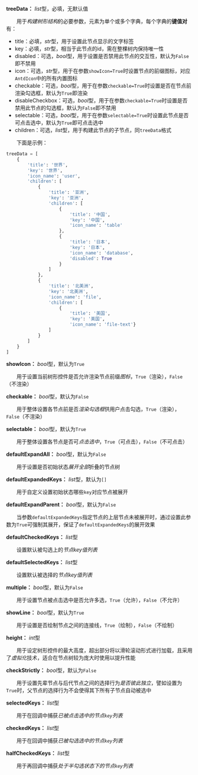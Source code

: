 **treeData：** *list*型，必填，无默认值

　　用于*构建树形结构*的必要参数，元素为单个或多个字典，每个字典的**键值对**有：

- title：必填，*str*型，用于设置此节点显示的文字标签
- key：必填，*str*型，相当于此节点的id，需在整棵树内保持唯一性
- disabled：可选，*bool*型，用于设置是否禁用此节点的交互性，默认为`False`即不禁用
- icon：可选，*str*型，用于在参数`showIcon=True`时设置节点的前缀图标，对应`AntdIcon`中的所有内置图标
- checkable：可选，*bool*型，用于在参数`checkable=True`时设置是否在节点前渲染勾选框，默认为`True`即渲染
- disableCheckbox：可选，*bool*型，用于在参数`checkable=True`时设置是否禁用此节点的勾选框，默认为`False`即不禁用
- selectable：可选，*bool*型，用于在参数`selectable=True`时设置此节点是否可点击选中，默认为`True`即可点击选中
- children：可选，*list*型，用于构建此节点的子节点，同`treeData`格式

　　下面是示例：

```py
treeData = [
    {
        'title': '世界',
        'key': '世界',
        'icon_name': 'user',
        'children': [
            {
                'title': '亚洲',
                'key': '亚洲',
                'children': [
                    {
                        'title': '中国', 
                        'key': '中国', 
                        'icon_name': 'table'
                    },
                    {
                        'title': '日本', 
                        'key': '日本', 
                        'icon_name': 'database', 
                        'disabled': True
                    }
                ]
            },
            {
                'title': '北美洲',
                'key': '北美洲',
                'icon_name': 'file',
                'children': [
                    {
                        'title': '美国', 
                        'key': '美国',
                        'icon_name': 'file-text'}
                ]
            }
        ]
    }
]
```

**showIcon：** *bool*型，默认为`True`

　　用于设置当前树形控件是否允许渲染节点前缀*图标*，`True`（渲染），`False`（不渲染）

**checkable：** *bool*型，默认为`False`

　　用于整体设置各节点前是否*渲染勾选框*供用户点击勾选，`True`（渲染），`False`（不渲染）

**selectable：** *bool*型，默认为`True`

　　用于整体设置各节点是否可*点击选中*，`True`（可点击），`False`（不可点击）

**defaultExpandAll：** *bool*型，默认为`False`

　　用于设置是否初始状态*展开全部*折叠的节点树

**defaultExpandedKeys：** *list*型，默认为`[]`

　　用于自定义设置初始状态哪些`key`对应节点被展开

**defaultExpandParent：** *bool*型，默认为`False`

　　当参数`defaultExpandedKeys`指定节点的上层节点未被展开时，通过设置此参数为`True`可强制其展开，保证了`defaultExpandedKeys`的展开效果

**defaultCheckedKeys：** *list*型

　　设置默认被勾选上的*节点key值列表*

**defaultSelectedKeys：** *list*型

　　设置默认被选择的*节点key值列表*

**multiple：** *bool*型，默认为`False`

　　用于设置节点被点击选中是否允许多选，`True`（允许），`False`（不允许）

**showLine：** *bool*型，默认为`True`

　　用于设置是否绘制节点之间的连接线，`True`（绘制），`False`（不绘制）

**height：** *int*型

　　用于设定树形控件的最大高度，超出部分将以滑轮滚动形式进行加载，且采用了*虚拟化*技术，适合在节点树较为庞大时使用以提升性能

**checkStrictly：** *bool*型，默认为`False`

　　用于设置先辈节点与后代节点之间的选择行为*是否彼此独立*，譬如设置为`True`时，父节点的选择行为不会使得其下所有子节点自动被选中

**selectedKeys：** *list*型

　　用于在回调中捕获*已被点击选中的节点`key`列表*

**checkedKeys：** *list*型

　　用于在回调中捕获*已被勾选选中的节点`key`列表*

**halfCheckedKeys：** *list*型

　　用于再回调中捕获*处于半勾选状态下的节点`key`列表*
